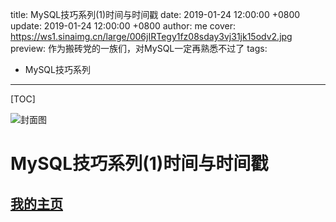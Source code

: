 title:  MySQL技巧系列(1)时间与时间戳
date: 2019-01-24 12:00:00 +0800
update: 2019-01-24 12:00:00 +0800
author: me
cover: https://ws1.sinaimg.cn/large/006jIRTegy1fz08sday3vj31jk15odv2.jpg
preview:  作为搬砖党的一族们，对MySQL一定再熟悉不过了
tags:

  -  MySQL技巧系列

---



[TOC]

![封面图](https://ws1.sinaimg.cn/large/006jIRTegy1fz08sday3vj31jk15odv2.jpg)

# MySQL技巧系列(1)时间与时间戳



## [我的主页](https://suveng.github.io/blog/)

